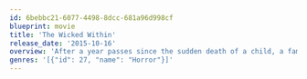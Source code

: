 ```yaml
---
id: 6bebbc21-6077-4498-8dcc-681a96d998cf
blueprint: movie
title: 'The Wicked Within'
release_date: '2015-10-16'
overview: 'After a year passes since the sudden death of a child, a family gathering takes place whilst unexplainable events occur. Tension over peculiar circumstances cracks the veneer of cordiality and dark secrets emerge.'
genres: '[{"id": 27, "name": "Horror"}]'
---
```

